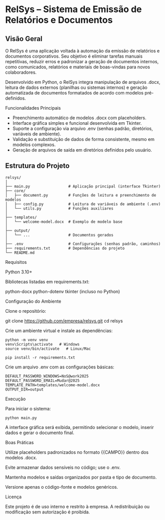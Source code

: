 # RelSys – Sistema de Emissão de Relatórios e Documentos
## Visão Geral

O RelSys é uma aplicação voltada à automação da emissão de relatórios e documentos corporativos.
Seu objetivo é eliminar tarefas manuais repetitivas, reduzir erros e padronizar a geração de documentos internos, como comunicados, relatórios e materiais de boas-vindas para novos colaboradores.

Desenvolvido em Python, o RelSys integra manipulação de arquivos .docx, leitura de dados externos (planilhas ou sistemas internos) e geração automatizada de documentos formatados de acordo com modelos pré-definidos.

Funcionalidades Principais

- Preenchimento automático de modelos .docx com placeholders.
- Interface gráfica simples e funcional desenvolvida em Tkinter.
- Suporte a configuração via arquivo .env (senhas padrão, diretórios, variáveis de ambiente).
- Validação e substituição de dados de forma consistente, mesmo em modelos complexos.
- Geração de arquivos de saída em diretórios definidos pelo usuário.

## Estrutura do Projeto
```
relsys/
│
├── main.py                 # Aplicação principal (interface Tkinter)
├── core/
│   ├── document.py         # Funções de leitura e preenchimento de modelos
│   ├── config.py           # Leitura de variáveis de ambiente (.env)
│   └── utils.py            # Funções auxiliares
│
├── templates/
│   └── welcome-model.docx  # Exemplo de modelo base
│
├── output/
│   └── ...                 # Documentos gerados
│
├── .env                    # Configurações (senhas padrão, caminhos)
├── requirements.txt        # Dependências do projeto
└── README.md
```
Requisitos

Python 3.10+

Bibliotecas listadas em requirements.txt:

python-docx
python-dotenv
tkinter (incluso no Python)

Configuração do Ambiente

Clone o repositório:

git clone https://github.com/empresa/relsys.git
cd relsys


Crie um ambiente virtual e instale as dependências:
```
python -m venv venv
venv\Scripts\activate   # Windows
source venv/bin/activate   # Linux/Mac
```
```
pip install -r requirements.txt
```

Crie um arquivo .env com as configurações básicas:
```
DEFAULT_PASSWORD_WINDOWS=NoS@work2025
DEFAULT_PASSWORD_EMAIL=Mudar@2025
TEMPLATE_PATH=templates/welcome-model.docx
OUTPUT_DIR=output
```
Execução

Para iniciar o sistema:
```
python main.py
```

A interface gráfica será exibida, permitindo selecionar o modelo, inserir dados e gerar o documento final.

Boas Práticas

Utilize placeholders padronizados no formato {{CAMPO}} dentro dos modelos .docx.

Evite armazenar dados sensíveis no código; use o .env.

Mantenha modelos e saídas organizados por pasta e tipo de documento.

Versione apenas o código-fonte e modelos genéricos.

Licença

Este projeto é de uso interno e restrito à empresa.
A redistribuição ou modificação sem autorização é proibida.